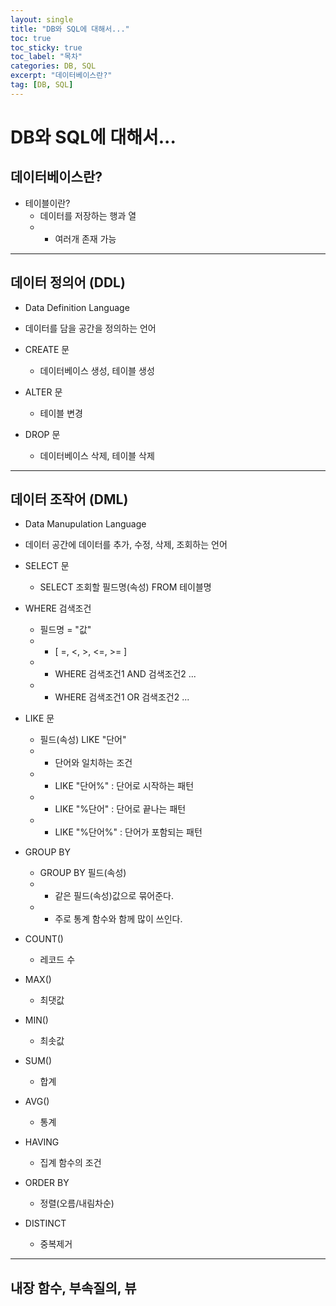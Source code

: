 ```yaml
---
layout: single
title: "DB와 SQL에 대해서..."
toc: true
toc_sticky: true
toc_label: "목차"
categories: DB, SQL
excerpt: "데이터베이스란?"
tag: [DB, SQL]
---
```

# DB와 SQL에 대해서...

## 데이터베이스란?
- 테이블이란?  
	- 데이터를 저장하는 행과 열  
	- - 여러개 존재 가능  
	
---

## 데이터 정의어 (DDL)
- Data Definition Language  


- 데이터를 담을 공간을 정의하는 언어  

- CREATE 문
	- 데이터베이스 생성, 테이블 생성  

- ALTER 문
	- 테이블 변경  

- DROP 문
	- 데이터베이스 삭제, 테이블 삭제

---

## 데이터 조작어 (DML)
- Data Manupulation Language

- 데이터 공간에 데이터를 추가, 수정, 삭제, 조회하는 언어

- SELECT 문
	- SELECT 조회할 필드명(속성) FROM 테이블명
	
- WHERE 검색조건
	- 필드명 = "값"  
	- - [ =, <, >, <=, >= ]
	- - WHERE 검색조건1 AND 검색조건2 ...  
	- - WHERE 검색조건1 OR 검색조건2 ...  
	
- LIKE 문
	- 필드(속성) LIKE "단어"  
	- - 단어와 일치하는 조건	  
	- - LIKE "단어%"  : 단어로 시작하는 패턴
	- - LIKE "%단어"  : 단어로 끝나는 패턴
	- - LIKE "%단어%" : 단어가 포함되는 패턴

- GROUP BY
	- GROUP BY 필드(속성)
	- - 같은 필드(속성)값으로 묶어준다.
	- - 주로 통계 함수와 함께 많이 쓰인다.

- COUNT()
	- 레코드 수
	
- MAX()
	- 최댓값	
	
- MIN()
	- 최솟값	
	
- SUM()
	- 합계	
	
- AVG()
	- 통계
	
- HAVING
	- 집계 함수의 조건

- ORDER BY
	- 정렬(오름/내림차순)
	
- DISTINCT
	- 중복제거  	
	
---

## 내장 함수, 부속질의, 뷰
